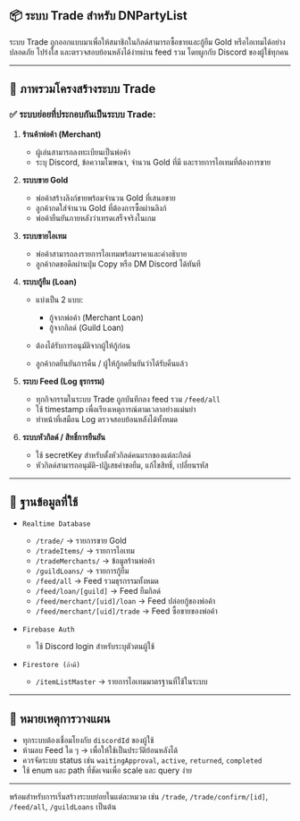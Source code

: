 ## 📦 ระบบ Trade สำหรับ DNPartyList

ระบบ Trade ถูกออกแบบมาเพื่อให้สมาชิกในกิลด์สามารถซื้อขายและกู้ยืม Gold หรือไอเทมได้อย่างปลอดภัย โปร่งใส และตรวจสอบย้อนหลังได้ง่ายผ่าน feed รวม โดยผูกกับ Discord ของผู้ใช้ทุกคน

---

## 🧱 ภาพรวมโครงสร้างระบบ Trade

### ✅ ระบบย่อยที่ประกอบกันเป็นระบบ Trade:

1. **ร้านค้าพ่อค้า (Merchant)**

   * ผู้เล่นสามารถลงทะเบียนเป็นพ่อค้า
   * ระบุ Discord, ข้อความโฆษณา, จำนวน Gold ที่มี และรายการไอเทมที่ต้องการขาย

2. **ระบบขาย Gold**

   * พ่อค้าสร้างลิงก์ขายพร้อมจำนวน Gold ที่เสนอขาย
   * ลูกค้ากดใส่จำนวน Gold ที่ต้องการซื้อผ่านลิงก์
   * พ่อค้ายืนยันภายหลังว่าเทรดเสร็จจริงในเกม

3. **ระบบขายไอเทม**

   * พ่อค้าสามารถลงรายการไอเทมพร้อมราคาและคำอธิบาย
   * ลูกค้ากดขอดีลผ่านปุ่ม Copy หรือ DM Discord ได้ทันที

4. **ระบบกู้ยืม (Loan)**

   * แบ่งเป็น 2 แบบ:

     * กู้จากพ่อค้า (Merchant Loan)
     * กู้จากกิลด์ (Guild Loan)
   * ต้องได้รับการอนุมัติจากผู้ให้กู้ก่อน
   * ลูกค้ากดยืนยันการคืน / ผู้ให้กู้กดยืนยันว่าได้รับคืนแล้ว

5. **ระบบ Feed (Log ธุรกรรม)**

   * ทุกกิจกรรมในระบบ Trade ถูกบันทึกลง feed รวม `/feed/all`
   * ใช้ timestamp เพื่อเรียงเหตุการณ์ตามเวลาอย่างแม่นยำ
   * ทำหน้าที่เสมือน Log ตรวจสอบย้อนหลังได้ทั้งหมด

6. **ระบบหัวกิลด์ / สิทธิ์การยืนยัน**

   * ใช้ secretKey สำหรับตั้งหัวกิลด์คนแรกของแต่ละกิลด์
   * หัวกิลด์สามารถอนุมัติ-ปฏิเสธคำขอยืม, แก้ไขสิทธิ์, เปลี่ยนรหัส

---

## 🧮 ฐานข้อมูลที่ใช้

* `Realtime Database`

  * `/trade/` → รายการขาย Gold
  * `/tradeItems/` → รายการไอเทม
  * `/tradeMerchants/` → ข้อมูลร้านพ่อค้า
  * `/guildLoans/` → รายการกู้ยืม
  * `/feed/all` → Feed รวมธุรกรรมทั้งหมด
  * `/feed/loan/[guild]` → Feed ยืมกิลด์
  * `/feed/merchant/[uid]/loan` → Feed ปล่อยกู้ของพ่อค้า
  * `/feed/merchant/[uid]/trade` → Feed ซื้อขายของพ่อค้า

* `Firebase Auth`

  * ใช้ Discord login สำหรับระบุตัวตนผู้ใช้

* `Firestore (ถ้ามี)`

  * `/itemListMaster` → รายการไอเทมมาตรฐานที่ใช้ในระบบ

---

## 📍 หมายเหตุการวางแผน

* ทุกระบบต้องเชื่อมโยงกับ `discordId` ของผู้ใช้
* ห้ามลบ Feed ใด ๆ → เพื่อให้ใช้เป็นประวัติย้อนหลังได้
* ควรจัดระบบ status เช่น `waitingApproval`, `active`, `returned`, `completed`
* ใช้ enum และ path ที่ชัดเจนเพื่อ scale และ query ง่าย

---

พร้อมสำหรับการเริ่มสร้างระบบย่อยในแต่ละหมวด เช่น `/trade`, `/trade/confirm/[id]`, `/feed/all`, `/guildLoans` เป็นต้น

